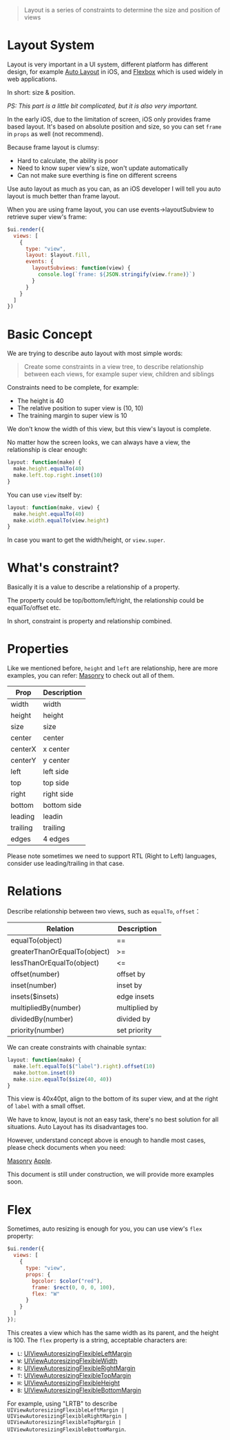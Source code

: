 > Layout is a series of constraints to determine the size and position of views

# Layout System

Layout is very important in a UI system, different platform has different design, for example [Auto Layout](https://developer.apple.com/library/content/documentation/UserExperience/Conceptual/AutolayoutPG/index.html) in iOS, and [Flexbox](https://developer.mozilla.org/en-US/docs/Web/CSS/CSS_Flexible_Box_Layout/Using_CSS_flexible_boxes) which is used widely in web applications.

In short: size & position.

*PS: This part is a little bit complicated, but it is also very important.*

In the early iOS, due to the limitation of screen, iOS only provides frame based layout. It's based on absolute position and size, so you can set `frame` in `props` as well (not recommend).

Because frame layout is clumsy:

- Hard to calculate, the ability is poor
- Need to know super view's size, won't update automatically
- Can not make sure everthing is fine on different screens

Use auto layout as much as you can, as an iOS developer I will tell you auto layout is much better than frame layout.

When you are using frame layout, you can use events->layoutSubview to retrieve super view's frame:

```js
$ui.render({
  views: [
    {
      type: "view",
      layout: $layout.fill,
      events: {
        layoutSubviews: function(view) {
          console.log(`frame: ${JSON.stringify(view.frame)}`)
        }
      }
    }
  ]
})
```

# Basic Concept

We are trying to describe auto layout with most simple words:

> Create some constraints in a view tree, to describe relationship between each views, for example super view, children and siblings

Constraints need to be complete, for example:

- The height is 40
- The relative position to super view is (10, 10)
- The training margin to super view is 10

We don't know the width of this view, but this view's layout is complete.

No matter how the screen looks, we can always have a view, the relationship is clear enough:

```js
layout: function(make) {
  make.height.equalTo(40)
  make.left.top.right.inset(10)
}
```

You can use `view` itself by:

```js
layout: function(make, view) {
  make.height.equalTo(40)
  make.width.equalTo(view.height)
}
```

In case you want to get the width/height, or `view.super`.

# What's constraint?

Basically it is a value to describe a relationship of a property.

The property could be top/bottom/left/right, the relationship could be equalTo/offset etc.

In short, constraint is property and relationship combined.

# Properties

Like we mentioned before, `height` and `left` are relationship, here are more examples, you can refer: [Masonry](https://github.com/SnapKit/Masonry) to check out all of them.

Prop | Description
---|---
width | width
height | height
size | size
center | center
centerX | x center
centerY | y center
left | left side
top | top side
right | right side
bottom | bottom side
leading | leadin
trailing | trailing
edges | 4 edges

Please note sometimes we need to support RTL (Right to Left) languages, consider use leading/trailing in that case.

# Relations

Describe relationship between two views, such as `equalTo`, `offset`：

Relation | Description
---|---
equalTo(object) | ==
greaterThanOrEqualTo(object) | >=
lessThanOrEqualTo(object) | <=
offset(number) | offset by
inset(number) | inset by
insets($insets) | edge insets
multipliedBy(number) | multiplied by
dividedBy(number) | divided by
priority(number) | set priority

We can create constraints with chainable syntax:

```js
layout: function(make) {
  make.left.equalTo($("label").right).offset(10)
  make.bottom.inset(0)
  make.size.equalTo($size(40, 40))
}
```

This view is 40x40pt, align to the bottom of its super view, and at the right of `label` with a small offset.

We have to know, layout is not an easy task, there's no best solution for all situations. Auto Layout has its disadvantages too.

However, understand concept above is enough to handle most cases, please check documents when you need:

[Masonry](https://github.com/SnapKit/Masonry) [Apple](https://developer.apple.com/library/content/documentation/UserExperience/Conceptual/AutolayoutPG/index.html).

This document is still under construction, we will provide more examples soon.

# Flex

Sometimes, auto resizing is enough for you, you can use view's `flex` property:

```js
$ui.render({
  views: [
    {
      type: "view",
      props: {
        bgcolor: $color("red"),
        frame: $rect(0, 0, 0, 100),
        flex: "W"
      }
    }
  ]
});
```

This creates a view which has the same width as its parent, and the height is 100. The `flex` property is a string, acceptable characters are:

- `L`: [UIViewAutoresizingFlexibleLeftMargin](https://developer.apple.com/documentation/uikit/uiviewautoresizing/uiviewautoresizingflexibleleftmargin?language=objc)
- `W`: [UIViewAutoresizingFlexibleWidth](https://developer.apple.com/documentation/uikit/uiviewautoresizing/uiviewautoresizingflexiblewidth?language=objc)
- `R`: [UIViewAutoresizingFlexibleRightMargin](https://developer.apple.com/documentation/uikit/uiviewautoresizing/uiviewautoresizingflexiblerightmargin?language=objc)
- `T`: [UIViewAutoresizingFlexibleTopMargin](https://developer.apple.com/documentation/uikit/uiviewautoresizing/uiviewautoresizingflexibletopmargin?language=objc)
- `H`: [UIViewAutoresizingFlexibleHeight](https://developer.apple.com/documentation/uikit/uiviewautoresizing/uiviewautoresizingflexibleheight?language=objc)
- `B`: [UIViewAutoresizingFlexibleBottomMargin](https://developer.apple.com/documentation/uikit/uiviewautoresizing/uiviewautoresizingflexiblebottommargin?language=objc)

For example, using "LRTB" to describe `UIViewAutoresizingFlexibleLeftMargin | UIViewAutoresizingFlexibleRightMargin | UIViewAutoresizingFlexibleTopMargin | UIViewAutoresizingFlexibleBottomMargin`.